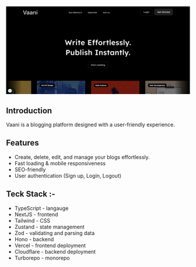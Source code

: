![Blog Platform Screenshot]({6BA54843-C675-4626-8820-02A8BCA56E7E}.png)

**Introduction**
---
Vaani is a blogging platform designed with a user-friendly experience.

**Features**
---
- Create, delete, edit, and manage your blogs effortlessly.
- Fast loading & mobile responsiveness
- SEO-friendly 
- User authentication (Sign up, Login, Logout)

**Teck Stack** :- 
---
- TypeScript - langauge
- NextJS - frontend
- Tailwind - CSS
- Zustand - state management
- Zod - validating and parsing data
- Hono - backend
- Vercel - frontend deployment
- Cloudflare - backend deployment
- Turborepo - monorepo



